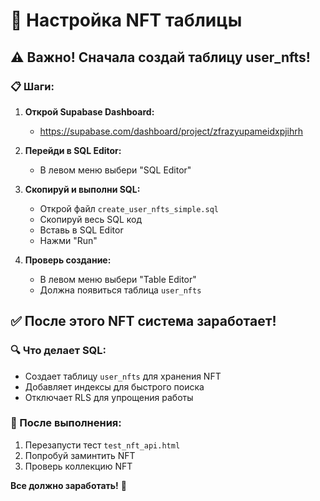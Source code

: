 # 🎨 Настройка NFT таблицы

## ⚠️ Важно! Сначала создай таблицу user_nfts!

### 📋 Шаги:

1. **Открой Supabase Dashboard:**
   - https://supabase.com/dashboard/project/zfrazyupameidxpjihrh

2. **Перейди в SQL Editor:**
   - В левом меню выбери "SQL Editor"

3. **Скопируй и выполни SQL:**
   - Открой файл `create_user_nfts_simple.sql`
   - Скопируй весь SQL код
   - Вставь в SQL Editor
   - Нажми "Run"

4. **Проверь создание:**
   - В левом меню выбери "Table Editor"
   - Должна появиться таблица `user_nfts`

## ✅ После этого NFT система заработает!

### 🔍 Что делает SQL:

- Создает таблицу `user_nfts` для хранения NFT
- Добавляет индексы для быстрого поиска
- Отключает RLS для упрощения работы

### 🎯 После выполнения:

1. Перезапусти тест `test_nft_api.html`
2. Попробуй заминтить NFT
3. Проверь коллекцию NFT

**Все должно заработать!** 🚀




